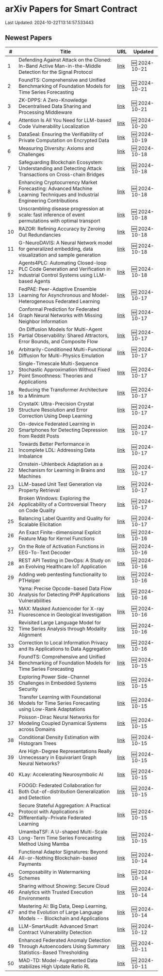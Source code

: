 # arXiv Papers for Smart Contract

Last Updated: 2024-10-22T13:14:57.533443

## Newest Papers

|\#|Title|URL|Updated|
|---|---|---|---|
|1|Defending Against Attack on the Cloned: In-Band Active Man-in-the-Middle Detection for the Signal Protocol|[link](http://arxiv.org/abs/2410.16098v1)|🆕 2024-10-21|
|2|FoundTS: Comprehensive and Unified Benchmarking of Foundation Models for Time Series Forecasting|[link](http://arxiv.org/abs/2410.11802v2)|🆕 2024-10-21|
|3|ZK-DPPS: A Zero-Knowledge Decentralised Data Sharing and Processing Middleware|[link](http://arxiv.org/abs/2410.15568v1)|🆕 2024-10-21|
|4|Attention Is All You Need for LLM-based Code Vulnerability Localization|[link](http://arxiv.org/abs/2410.15288v1)|🆕 2024-10-20|
|5|DataSeal: Ensuring the Verifiability of Private Computation on Encrypted Data|[link](http://arxiv.org/abs/2410.15215v1)|🆕 2024-10-19|
|6|Measuring Diversity: Axioms and Challenges|[link](http://arxiv.org/abs/2410.14556v1)|🆕 2024-10-18|
|7|Safeguarding Blockchain Ecosystem: Understanding and Detecting Attack Transactions on Cross-chain Bridges|[link](http://arxiv.org/abs/2410.14493v1)|🆕 2024-10-18|
|8|Enhancing Cryptocurrency Market Forecasting: Advanced Machine Learning Techniques and Industrial Engineering Contributions|[link](http://arxiv.org/abs/2410.14475v1)|🆕 2024-10-18|
|9|Unscrambling disease progression at scale: fast inference of event permutations with optimal transport|[link](http://arxiv.org/abs/2410.14388v1)|🆕 2024-10-18|
|10|RAZOR: Refining Accuracy by Zeroing Out Redundancies|[link](http://arxiv.org/abs/2410.14254v1)|🆕 2024-10-18|
|11|G-NeuroDAVIS: A Neural Network model for generalized embedding, data visualization and sample generation|[link](http://arxiv.org/abs/2410.14223v1)|🆕 2024-10-18|
|12|Agents4PLC: Automating Closed-loop PLC Code Generation and Verification in Industrial Control Systems using LLM-based Agents|[link](http://arxiv.org/abs/2410.14209v1)|🆕 2024-10-18|
|13|FedPAE: Peer-Adaptive Ensemble Learning for Asynchronous and Model-Heterogeneous Federated Learning|[link](http://arxiv.org/abs/2410.14075v1)|🆕 2024-10-17|
|14|Conformal Prediction for Federated Graph Neural Networks with Missing Neighbor Information|[link](http://arxiv.org/abs/2410.14010v1)|🆕 2024-10-17|
|15|On Diffusion Models for Multi-Agent Partial Observability: Shared Attractors, Error Bounds, and Composite Flow|[link](http://arxiv.org/abs/2410.13953v1)|🆕 2024-10-17|
|16|Arbitrarily-Conditioned Multi-Functional Diffusion for Multi-Physics Emulation|[link](http://arxiv.org/abs/2410.13794v1)|🆕 2024-10-17|
|17|Single-Timescale Multi-Sequence Stochastic Approximation Without Fixed Point Smoothness: Theories and Applications|[link](http://arxiv.org/abs/2410.13743v1)|🆕 2024-10-17|
|18|Reducing the Transformer Architecture to a Minimum|[link](http://arxiv.org/abs/2410.13732v1)|🆕 2024-10-17|
|19|CrystalX: Ultra-Precision Crystal Structure Resolution and Error Correction Using Deep Learning|[link](http://arxiv.org/abs/2410.13713v1)|🆕 2024-10-17|
|20|On-device Federated Learning in Smartphones for Detecting Depression from Reddit Posts|[link](http://arxiv.org/abs/2410.13709v1)|🆕 2024-10-17|
|21|Towards Better Performance in Incomplete LDL: Addressing Data Imbalance|[link](http://arxiv.org/abs/2410.13579v1)|🆕 2024-10-17|
|22|Ornstein-Uhlenbeck Adaptation as a Mechanism for Learning in Brains and Machines|[link](http://arxiv.org/abs/2410.13563v1)|🆕 2024-10-17|
|23|LLM-based Unit Test Generation via Property Retrieval|[link](http://arxiv.org/abs/2410.13542v1)|🆕 2024-10-17|
|24|Broken Windows: Exploring the Applicability of a Controversial Theory on Code Quality|[link](http://arxiv.org/abs/2410.13480v1)|🆕 2024-10-17|
|25|Balancing Label Quantity and Quality for Scalable Elicitation|[link](http://arxiv.org/abs/2410.13215v1)|🆕 2024-10-17|
|26|An Exact Finite-dimensional Explicit Feature Map for Kernel Functions|[link](http://arxiv.org/abs/2410.12635v1)|🆕 2024-10-16|
|27|On the Role of Activation Functions in EEG-To-Text Decoder|[link](http://arxiv.org/abs/2410.12572v1)|🆕 2024-10-16|
|28|REST API Testing in DevOps: A Study on an Evolving Healthcare IoT Application|[link](http://arxiv.org/abs/2410.12547v1)|🆕 2024-10-16|
|29|Adding web pentesting functionality to PTHelper|[link](http://arxiv.org/abs/2410.12422v1)|🆕 2024-10-16|
|30|Yama: Precise Opcode-based Data Flow Analysis for Detecting PHP Applications Vulnerabilities|[link](http://arxiv.org/abs/2410.12351v1)|🆕 2024-10-16|
|31|MAX: Masked Autoencoder for X-ray Fluorescence in Geological Investigation|[link](http://arxiv.org/abs/2410.12330v1)|🆕 2024-10-16|
|32|Revisited Large Language Model for Time Series Analysis through Modality Alignment|[link](http://arxiv.org/abs/2410.12326v1)|🆕 2024-10-16|
|33|Correction to Local Information Privacy and Its Applications to Data Aggregation|[link](http://arxiv.org/abs/2410.12309v1)|🆕 2024-10-16|
|34|FoundTS: Comprehensive and Unified Benchmarking of Foundation Models for Time Series Forecasting|[link](http://arxiv.org/abs/2410.11802v1)|🆕 2024-10-15|
|35|Exploring Power Side-Channel Challenges in Embedded Systems Security|[link](http://arxiv.org/abs/2410.11563v1)|🆕 2024-10-15|
|36|Transfer Learning with Foundational Models for Time Series Forecasting using Low-Rank Adaptations|[link](http://arxiv.org/abs/2410.11539v1)|🆕 2024-10-15|
|37|Poisson-Dirac Neural Networks for Modeling Coupled Dynamical Systems across Domains|[link](http://arxiv.org/abs/2410.11480v1)|🆕 2024-10-15|
|38|Conditional Density Estimation with Histogram Trees|[link](http://arxiv.org/abs/2410.11449v1)|🆕 2024-10-15|
|39|Are High-Degree Representations Really Unnecessary in Equivariant Graph Neural Networks?|[link](http://arxiv.org/abs/2410.11443v1)|🆕 2024-10-15|
|40|KLay: Accelerating Neurosymbolic AI|[link](http://arxiv.org/abs/2410.11415v1)|🆕 2024-10-15|
|41|FOOGD: Federated Collaboration for Both Out-of-distribution Generalization and Detection|[link](http://arxiv.org/abs/2410.11397v1)|🆕 2024-10-15|
|42|Secure Stateful Aggregation: A Practical Protocol with Applications in Differentially-Private Federated Learning|[link](http://arxiv.org/abs/2410.11368v1)|🆕 2024-10-15|
|43|UmambaTSF: A U-shaped Multi-Scale Long-Term Time Series Forecasting Method Using Mamba|[link](http://arxiv.org/abs/2410.11278v1)|🆕 2024-10-15|
|44|Functional Adaptor Signatures: Beyond All-or-Nothing Blockchain-based Payments|[link](http://arxiv.org/abs/2410.11134v1)|🆕 2024-10-14|
|45|Composability in Watermarking Schemes|[link](http://arxiv.org/abs/2410.10712v1)|🆕 2024-10-14|
|46|Sharing without Showing: Secure Cloud Analytics with Trusted Execution Environments|[link](http://arxiv.org/abs/2410.10574v1)|🆕 2024-10-14|
|47|Mastering AI: Big Data, Deep Learning, and the Evolution of Large Language Models -- Blockchain and Applications|[link](http://arxiv.org/abs/2410.10110v1)|🆕 2024-10-14|
|48|LLM-SmartAudit: Advanced Smart Contract Vulnerability Detection|[link](http://arxiv.org/abs/2410.09381v1)|🆕 2024-10-12|
|49|Enhanced Federated Anomaly Detection Through Autoencoders Using Summary Statistics-Based Thresholding|[link](http://arxiv.org/abs/2410.09284v1)|🆕 2024-10-11|
|50|MAD-TD: Model-Augmented Data stabilizes High Update Ratio RL|[link](http://arxiv.org/abs/2410.08896v1)|🆕 2024-10-11|
